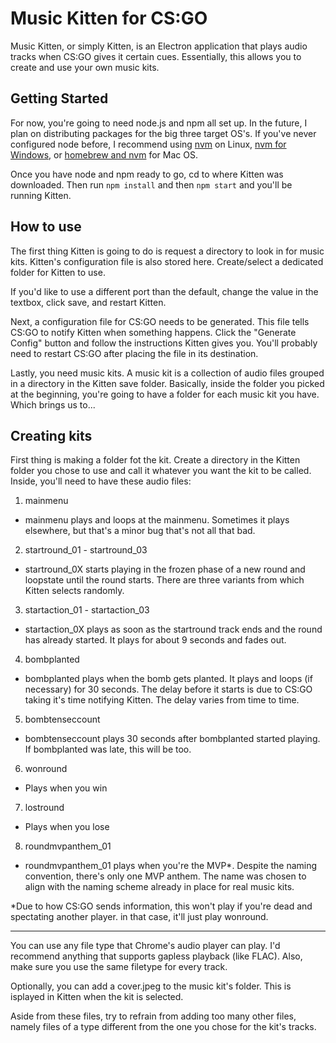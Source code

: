 # Music Kitten for CS:GO
Music Kitten, or simply Kitten, is an Electron application that plays audio
tracks when CS:GO gives it certain cues. Essentially, this allows you to
create and use your own music kits.

## Getting Started
For now, you're going to need node.js and npm all set up. In the future, I plan
on distributing packages for the big three target OS's. If you've never
configured node before, I recommend using
[nvm](https://github.com/creationix/nvm#install-script) on Linux,
[nvm for Windows](https://github.com/coreybutler/nvm-windows), or
[homebrew and nvm](http://lmgtfy.com/?s=b&q=mac+os+homebrew+nvm) for Mac OS.

Once you have node and npm ready to go, cd to where Kitten was downloaded. Then
run `npm install` and then `npm start` and you'll be running Kitten.

## How to use
The first thing Kitten is going to do is request a directory to look in for
music kits. Kitten's configuration file is also stored here. Create/select a
dedicated folder for Kitten to use.

If you'd like to use a different port than the default, change the value in the
textbox, click save, and restart Kitten.

Next, a configuration file for CS:GO needs to be generated. This file tells
CS:GO to notify Kitten when something happens. Click the "Generate Config"
button and follow the instructions Kitten gives you. You'll probably need to
restart CS:GO after placing the file in its destination.

Lastly, you need music kits. A music kit is a collection of audio files grouped
in a directory in the Kitten save folder. Basically, inside the folder you
picked at the beginning, you're going to have a folder for each music kit you
have. Which brings us to...

## Creating kits
First thing is making a folder fot the kit. Create a directory in the Kitten
folder you chose to use and call it whatever you want the kit to be called.
Inside, you'll need to have these audio files:


1. mainmenu

  * mainmenu plays and loops at the mainmenu. Sometimes it plays elsewhere,
  but that's a minor bug that's not all that bad.

2. startround_01 - startround_03

  * startround_0X starts playing in the frozen phase of a new round and loopstate
  until the round starts. There are three variants from which Kitten selects
  randomly.

3. startaction_01 - startaction_03

  * startaction_0X plays as soon as the startround track ends and the round has
  already started. It plays for about 9 seconds and fades out.

4. bombplanted

  * bombplanted plays when the bomb gets planted. It plays and loops (if necessary) for
  30 seconds. The delay before it starts is due to CS:GO taking it's time
  notifying Kitten. The delay varies from time to time.

5. bombtenseccount

  * bombtenseccount plays 30 seconds after bombplanted started playing. If
  bombplanted was late, this will be too.

6. wonround

  * Plays when you win

7. lostround

  * Plays when you lose

8. roundmvpanthem_01

  * roundmvpanthem_01 plays when you're the MVP\*. Despite the naming convention,
  there's only one MVP anthem. The name was chosen to align with the naming
  scheme already in place for real music kits.

  \*Due to how CS:GO sends information, this won't play if you're dead and
  spectating another player. in that case, it'll just play wonround.

---

You can use any file type that Chrome's audio player can play. I'd recommend
anything that supports gapless playback (like FLAC). Also, make sure you use the
same filetype for every track.

Optionally, you can add a cover.jpeg to the music kit's folder. This is
isplayed in Kitten when the kit is selected.

Aside from these files, try to refrain from adding too many other files, namely
files of a type different from the one you chose for the kit's tracks.
